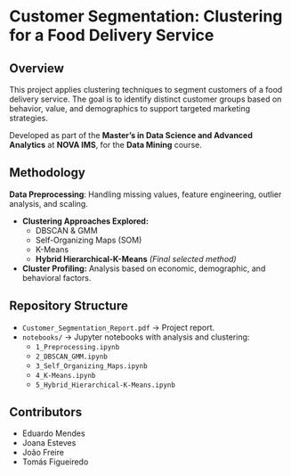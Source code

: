 # Customer Segmentation: Clustering for a Food Delivery Service  

## Overview  
This project applies clustering techniques to segment customers of a food delivery service. The goal is to identify distinct customer groups based on behavior, value, and demographics to support targeted marketing strategies.  

Developed as part of the **Master’s in Data Science and Advanced Analytics** at **NOVA IMS**, for the **Data Mining** course.  

## Methodology  
**Data Preprocessing**: Handling missing values, feature engineering, outlier analysis, and scaling.  
- **Clustering Approaches Explored:**  
  - DBSCAN & GMM
  - Self-Organizing Maps (SOM) 
  - K-Means
  - **Hybrid Hierarchical-K-Means** *(Final selected method)*
- **Cluster Profiling:** Analysis based on economic, demographic, and behavioral factors.  

## Repository Structure  
- `Customer_Segmentation_Report.pdf` → Project report.  
- `notebooks/` → Jupyter notebooks with analysis and clustering:  
  - `1_Preprocessing.ipynb` 
  - `2_DBSCAN_GMM.ipynb`  
  - `3_Self_Organizing_Maps.ipynb` 
  - `4_K-Means.ipynb`
  - `5_Hybrid_Hierarchical-K-Means.ipynb`

## Contributors  
- Eduardo Mendes
- Joana Esteves 
- João Freire 
- Tomás Figueiredo 
